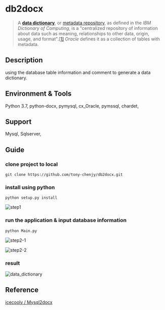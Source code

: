 # db2docx



> A **[data dictionary](https://en.wikipedia.org/wiki/Data_dictionary)**, or [metadata repository](https://en.wikipedia.org/wiki/Metadata_repository), as defined in the *IBM Dictionary of Computing*, is a "centralized repository of information about data such as meaning, relationships to other data, origin, usage, and format".[[1\]](https://en.wikipedia.org/wiki/Data_dictionary#cite_note-1) *Oracle* defines it as a collection of tables with metadata.



## Description

using the database table information and comment to generate a data dictionary.



## Environment & Tools

Python 3.7, python-docx, pymysql, cx_Oracle, pymssql, chardet, 



## Support

Mysql, Sqlserver, 



## Guide

### clone project to local

```
git clone https://github.com/tony-chenjy/db2docx.git
```



### install using python

```
python setup.py install
```

![step1](https://ws4.sinaimg.cn/large/006tKfTcgy1g0gdyfgclmj30r90fzweh.jpg)



### run the application & input database information

```
python Main.py
```

![step2-1](https://ws4.sinaimg.cn/large/006tKfTcgy1g0gdyt3uuqj30ra0fxt99.jpg)

![step2-2](https://ws4.sinaimg.cn/large/006tKfTcgy1g0gdzot610j30r80g0dg3.jpg)



### result

![data_dictionary](https://ws1.sinaimg.cn/large/006tKfTcgy1g0gdohoakrj30gr080dfw.jpg)



## Reference

[icecooly / Mysql2docx](https://gitee.com/icecooly/Mysql2docx)